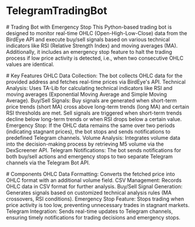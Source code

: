 ﻿# TelegramTradingBot

﻿# Trading Bot with Emergency Stop
This Python-based trading bot is designed to monitor real-time OHLC (Open-High-Low-Close) data from the BirdEye API and execute buy/sell signals based on various technical indicators like RSI (Relative Strength Index) and moving averages (MA). Additionally, it includes an emergency stop feature to halt the trading process if low price activity is detected, i.e., when two consecutive OHLC values are identical.

﻿# Key Features
OHLC Data Collection: The bot collects OHLC data for the provided address and fetches real-time prices via BirdEye's API.
Technical Analysis: Uses TA-Lib for calculating technical indicators like RSI and moving averages (Exponential Moving Average and Simple Moving Average).
Buy/Sell Signals:
Buy signals are generated when short-term price trends (short MA) cross above long-term trends (long MA) and certain RSI thresholds are met.
Sell signals are triggered when short-term trends decline below long-term trends or when RSI drops below a certain value.
Emergency Stop: If the OHLC data remains the same over two periods (indicating stagnant prices), the bot stops and sends notifications to predefined Telegram channels.
Volume Analysis: Integrates volume data into the decision-making process by retrieving M5 volume via the DexScreener API.
Telegram Notifications: The bot sends notifications for both buy/sell actions and emergency stops to two separate Telegram channels via the Telegram Bot API.

﻿# Components
OHLC Data Formatting: Converts the fetched price into OHLC format with an additional volume field.
CSV Management: Records OHLC data in CSV format for further analysis.
Buy/Sell Signal Generation: Generates signals based on customized technical analysis rules (MA crossovers, RSI conditions).
Emergency Stop Feature: Stops trading when price activity is too low, preventing unnecessary trades in stagnant markets.
Telegram Integration: Sends real-time updates to Telegram channels, ensuring timely notifications for trading decisions and emergency stops.
